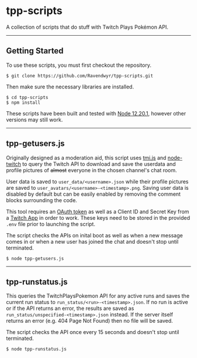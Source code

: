 # tpp-scripts
A collection of scripts that do stuff with Twitch Plays Pokémon API.

***

## Getting Started

To use these scripts, you must first checkout the repository.

    $ git clone https://github.com/Ravendwyr/tpp-scripts.git

Then make sure the necessary libraries are installed.

    $ cd tpp-scripts
    $ npm install

These scripts have been built and tested with [Node 12.20.1](https://nodejs.org/dist/latest-v12.x/), however other versions may still work.

***

## tpp-getusers.js

Originally designed as a moderation aid, this script uses [tmi.js](https://www.npmjs.com/package/tmi.js) and [node-twitch](https://www.npmjs.com/package/node-twitch) to query the Twitch API to download and save the userdata and profile pictures of ~~almost~~ everyone in the chosen channel's chat room.

User data is saved to `user_data/<username>.json` while their profile pictures are saved to `user_avatars/<username>-<timestamp>.png`.  Saving user data is disabled by default but can be easily enabled by removing the comment blocks surrounding the code.

This tool requires an [OAuth token](https://twitchapps.com/tmi/) as well as a Client ID and Secret Key from a [Twitch App](https://dev.twitch.tv/console) in order to work.  These keys need to be stored in the provided `.env` file prior to launching the script.

The script checks the APIs on inital boot as well as when a new message comes in or when a new user has joined the chat and doesn't stop until terminated.

    $ node tpp-getusers.js

***

## tpp-runstatus.js

This queries the TwitchPlaysPokemon API for any active runs and saves the current run status to `run_status/<run>-<timestamp>.json`.  If no run is active or if the API returns an error, the results are saved as `run_status/unspecified-<timestamp>.json` instead.  If the server itself returns an error (e.g. 404 Page Not Found) then no file will be saved.

The script checks the API once every 15 seconds and doesn't stop until terminated.

    $ node tpp-runstatus.js
